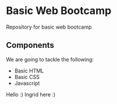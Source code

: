 # Basic Web Bootcamp

Repository for basic web bootcamp

## Components

We are going to tackle the following: 

* Basic HTML
* Basic CSS
* Javascript


Hello :) Ingrid here :)
